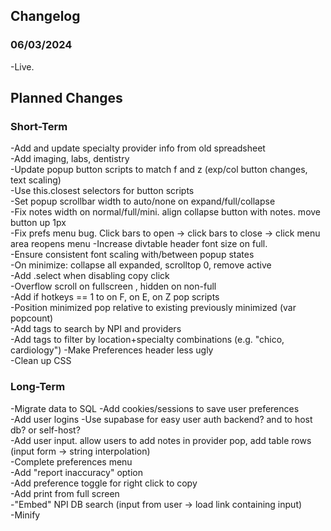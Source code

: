 <h2>Changelog</h2>

<h3>06/03/2024</h3>

-Live.

<h2>Planned Changes</h2>

<h3>Short-Term</h3>

-Add and update specialty provider info from old spreadsheet<br>
-Add imaging, labs, dentistry<br>
-Update popup button scripts to match f and z (exp/col button changes, text scaling)<br>
-Use this.closest selectors for button scripts<br>
-Set popup scrollbar width to auto/none on expand/full/collapse<br>
-Fix notes width on normal/full/mini. align collapse button with notes. move button up 1px<br>
-Fix prefs menu bug. Click bars to open -> click bars to close -> click menu area reopens menu
-Increase divtable header font size on full. <br>
-Ensure consistent font scaling with/between popup states<br>
-On minimize: collapse all expanded, scrolltop 0, remove active<br>
-Add .select when disabling copy click<br>
-Overflow scroll on fullscreen , hidden on non-full<br>
-Add if hotkeys == 1 to on F, on E, on Z pop scripts<br>
-Position minimized pop relative to existing previously minimized (var popcount)<br>
-Add tags to search by NPI and providers<br>
-Add tags to filter by location+specialty combinations (e.g. "chico, cardiology")
-Make Preferences header less ugly<br>
-Clean up CSS<br>

<h3>Long-Term</h3>

-Migrate data to SQL
-Add cookies/sessions to save user preferences<br>
-Add user logins
-Use supabase for easy user auth backend? and to host db? or self-host?<br>
-Add user input. allow users to add notes in provider pop, add table rows (input form -> string interpolation)<br>
-Complete preferences menu<br>
-Add "report inaccuracy" option<br>
-Add preference toggle for right click to copy<br>
-Add print from full screen<br>
-"Embed" NPI DB search (input from user -> load link containing input)<br>
-Minify<br>
